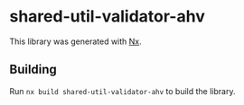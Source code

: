 # shared-util-validator-ahv

This library was generated with [Nx](https://nx.dev).

## Building

Run `nx build shared-util-validator-ahv` to build the library.
